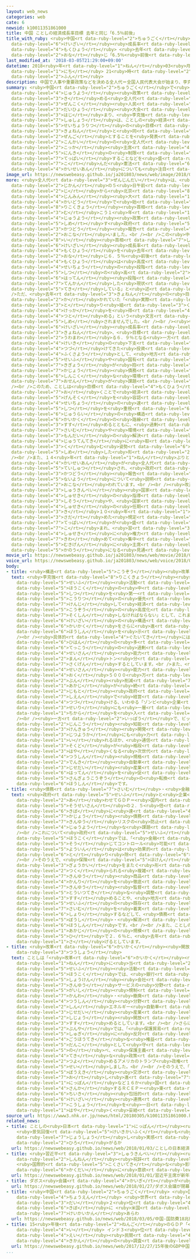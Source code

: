 ```yaml
---
layout: web_news
categories: web
cate: 6
newsid: k10011351861000
title: 中国 ことしの経済成長率目標 去年と同じ「6.5％前後」
title_with_ruby: <ruby>中国<rt data-ruby-level="2">ちゅうごく</rt></ruby> ことしの<ruby>経済<rt
  data-ruby-level="6">けいざい</rt></ruby><ruby>成長率<rt data-ruby-level="5">せいちょうりつ</rt></ruby><ruby>目標<rt
  data-ruby-level="4">もくひょう</rt></ruby> <ruby>去年<rt data-ruby-level="3">きょねん</rt></ruby>と<ruby>同<rt
  data-ruby-level="2">おな</rt></ruby>じ「6.5％<ruby>前後<rt data-ruby-level="2">ぜんご</rt></ruby>」
last_modified_at: '2018-03-05T21:29:00+09:00'
datetime: 2018<ruby>年<rt data-ruby-level="1">ねん</rt></ruby>03<ruby>月<rt data-ruby-level="1">がつ</rt></ruby>05<ruby>日<rt
  data-ruby-level="1">にち</rt></ruby> 21<ruby>時<rt data-ruby-level="2">じ</rt></ruby>29<ruby>分<rt
  data-ruby-level="2">ふん</rt></ruby>
description: 中国で人事や重要政策などを決める全人代＝全国人民代表大会が始まり、李克強首相は、ことしの経済成長率の目標を去年と同じ６．５％前後とすることを発表しました。今回の全人代では、国家主席の任期の制限を撤廃することなどを盛り込んだ憲法の改正案についても注目されています。
summary: <ruby>中国<rt data-ruby-level="2">ちゅうごく</rt></ruby>で<ruby>人事<rt data-ruby-level="3">じんじ</rt></ruby>や<ruby>重要<rt
  data-ruby-level="4">じゅうよう</rt></ruby><ruby>政策<rt data-ruby-level="6">せいさく</rt></ruby>などを<ruby>決<rt
  data-ruby-level="3">き</rt></ruby>める<ruby>全人代<rt data-ruby-level="3">ぜんじんだい</rt></ruby>＝<ruby>全国<rt
  data-ruby-level="3">ぜんこく</rt></ruby><ruby>人民<rt data-ruby-level="4">じんみん</rt></ruby><ruby>代表<rt
  data-ruby-level="3">だいひょう</rt></ruby><ruby>大会<rt data-ruby-level="2">たいかい</rt></ruby>が<ruby>始<rt
  data-ruby-level="3">はじ</rt></ruby>まり、<ruby>李克強<rt data-ruby-level="8">りこくきょう</rt></ruby><ruby>首相<rt
  data-ruby-level="7">しゅしょう</rt></ruby>は、ことしの<ruby>経済<rt data-ruby-level="6">けいざい</rt></ruby><ruby>成長率<rt
  data-ruby-level="5">せいちょうりつ</rt></ruby>の<ruby>目標<rt data-ruby-level="4">もくひょう</rt></ruby>を<ruby>去年<rt
  data-ruby-level="3">きょねん</rt></ruby>と<ruby>同<rt data-ruby-level="2">おな</rt></ruby>じ６．５％<ruby>前後<rt
  data-ruby-level="2">ぜんご</rt></ruby>とすることを<ruby>発表<rt data-ruby-level="3">はっぴょう</rt></ruby>しました。<ruby>今回<rt
  data-ruby-level="2">こんかい</rt></ruby>の<ruby>全人代<rt data-ruby-level="3">ぜんじんだい</rt></ruby>では、<ruby>国家<rt
  data-ruby-level="2">こっか</rt></ruby><ruby>主席<rt data-ruby-level="4">しゅせき</rt></ruby>の<ruby>任期<rt
  data-ruby-level="5">にんき</rt></ruby>の<ruby>制限<rt data-ruby-level="5">せいげん</rt></ruby>を<ruby>撤廃<rt
  data-ruby-level="7">てっぱい</rt></ruby>することなどを<ruby>盛<rt data-ruby-level="7">も</rt></ruby>り<ruby>込<rt
  data-ruby-level="7">こ</rt></ruby>んだ<ruby>憲法<rt data-ruby-level="6">けんぽう</rt></ruby>の<ruby>改正案<rt
  data-ruby-level="4">かいせいあん</rt></ruby>についても<ruby>注目<rt data-ruby-level="3">ちゅうもく</rt></ruby>されています。
image_url: https://newswebeasy.github.io/ja201803/news/web/image/2018/03/05/K10011351861_1803051213_1803051227_01_03.jpg
more: <ruby>全人代<rt data-ruby-level="3">ぜんじんだい</rt></ruby>は、<ruby>日本<rt data-ruby-level="1">にっぽん</rt></ruby><ruby>時間<rt
  data-ruby-level="2">じかん</rt></ruby>の５<ruby>日午前<rt data-ruby-level="2">にちごぜん</rt></ruby>１０<ruby>時<rt
  data-ruby-level="2">じ</rt></ruby>から<ruby>北京<rt data-ruby-level="8">ぺきん</rt></ruby>の<ruby>人民<rt
  data-ruby-level="4">じんみん</rt></ruby><ruby>大<rt data-ruby-level="1">だい</rt></ruby><ruby>会堂<rt
  data-ruby-level="4">かいどう</rt></ruby>で<ruby>始<rt data-ruby-level="3">はじ</rt></ruby>まり、<ruby>李克強<rt
  data-ruby-level="8">りこくきょう</rt></ruby><ruby>首相<rt data-ruby-level="7">しゅしょう</rt></ruby>が<ruby>向<rt
  data-ruby-level="3">む</rt></ruby>こう１<ruby>年<rt data-ruby-level="1">ねん</rt></ruby>の<ruby>重要<rt
  data-ruby-level="4">じゅうよう</rt></ruby><ruby>政策<rt data-ruby-level="6">せいさく</rt></ruby>を<ruby>示<rt
  data-ruby-level="5">しめ</rt></ruby>す<ruby>政府<rt data-ruby-level="5">せいふ</rt></ruby><ruby>活動<rt
  data-ruby-level="3">かつどう</rt></ruby><ruby>報告<rt data-ruby-level="5">ほうこく</rt></ruby>を<ruby>行<rt
  data-ruby-level="2">おこな</rt></ruby>いました。<br /><br />この<ruby>中<rt data-ruby-level="1">なか</rt></ruby>で<ruby>李<rt
  data-ruby-level="8">い</rt></ruby><ruby>首相<rt data-ruby-level="7">しゅしょう</rt></ruby>は、ことしの<ruby>経済<rt
  data-ruby-level="6">けいざい</rt></ruby><ruby>成長率<rt data-ruby-level="5">せいちょうりつ</rt></ruby>の<ruby>目標<rt
  data-ruby-level="4">もくひょう</rt></ruby>を<ruby>去年<rt data-ruby-level="3">きょねん</rt></ruby>と<ruby>同<rt
  data-ruby-level="2">おな</rt></ruby>じ６．５％<ruby>前後<rt data-ruby-level="2">ぜんご</rt></ruby>とするとしたうえで、「この<ruby>目標<rt
  data-ruby-level="4">もくひょう</rt></ruby>は<ruby>高度<rt data-ruby-level="3">こうど</rt></ruby><ruby>成長<rt
  data-ruby-level="4">せいちょう</rt></ruby>の<ruby>段階<rt data-ruby-level="6">だんかい</rt></ruby>から<ruby>質<rt
  data-ruby-level="5">しつ</rt></ruby>の<ruby>高<rt data-ruby-level="2">たか</rt></ruby>い<ruby>発展<rt
  data-ruby-level="6">はってん</rt></ruby><ruby>段階<rt data-ruby-level="6">だんかい</rt></ruby>に<ruby>転換<rt
  data-ruby-level="7">てんかん</rt></ruby>した<ruby>現状<rt data-ruby-level="5">げんじょう</rt></ruby>に<ruby>適<rt
  data-ruby-level="5">てき</rt></ruby>している」と<ruby>述<rt data-ruby-level="5">の</rt></ruby>べました。<br
  />ただ、<ruby>去年<rt data-ruby-level="3">きょねん</rt></ruby>の<ruby>目標<rt data-ruby-level="4">もくひょう</rt></ruby>に<ruby>書<rt
  data-ruby-level="2">か</rt></ruby>かれていた「<ruby>実際<rt data-ruby-level="5">じっさい</rt></ruby>の<ruby>取<rt
  data-ruby-level="3">と</rt></ruby>り<ruby>組<rt data-ruby-level="3">く</rt></ruby>みではよりよい<ruby>結果<rt
  data-ruby-level="4">けっか</rt></ruby>を<ruby>得<rt data-ruby-level="4">え</rt></ruby>るよう<ruby>努<rt
  data-ruby-level="4">つと</rt></ruby>める」という<ruby>文言<rt data-ruby-level="2">もんごん</rt></ruby>は<ruby>示<rt
  data-ruby-level="5">しめ</rt></ruby>されませんでした。<br /><br /><ruby>中国<rt data-ruby-level="2">ちゅうごく</rt></ruby>の<ruby>経済<rt
  data-ruby-level="6">けいざい</rt></ruby><ruby>成長率<rt data-ruby-level="5">せいちょうりつ</rt></ruby>は<ruby>去年<rt
  data-ruby-level="3">きょねん</rt></ruby>、<ruby>目標<rt data-ruby-level="4">もくひょう</rt></ruby>を<ruby>上回<rt
  data-ruby-level="2">うわまわ</rt></ruby>る６．９％となる<ruby>一方<rt data-ruby-level="2">いっぽう</rt></ruby>、<ruby>景気<rt
  data-ruby-level="4">けいき</rt></ruby>の<ruby>下支<rt data-ruby-level="5">したざさ</rt></ruby>えのため<ruby>続<rt
  data-ruby-level="4">つづ</rt></ruby>けてきた<ruby>投資<rt data-ruby-level="5">とうし</rt></ruby>の<ruby>副作用<rt
  data-ruby-level="4">ふくさよう</rt></ruby>として、<ruby>地方<rt data-ruby-level="2">ちほう</rt></ruby><ruby>政府<rt
  data-ruby-level="5">せいふ</rt></ruby>や<ruby>国有<rt data-ruby-level="3">こくゆう</rt></ruby><ruby>企業<rt
  data-ruby-level="7">きぎょう</rt></ruby>が<ruby>抱<rt data-ruby-level="7">かか</rt></ruby>える<ruby>過剰<rt
  data-ruby-level="7">かじょう</rt></ruby><ruby>債務<rt data-ruby-level="7">さいむ</rt></ruby>や、<ruby>深刻<rt
  data-ruby-level="6">しんこく</rt></ruby>な<ruby>環境<rt data-ruby-level="7">かんきょう</rt></ruby><ruby>汚染<rt
  data-ruby-level="7">おせん</rt></ruby>が<ruby>課題<rt data-ruby-level="4">かだい</rt></ruby>となっています。<br
  /><br />このため、ことしは<ruby>目標<rt data-ruby-level="4">もくひょう</rt></ruby>を<ruby>据<rt data-ruby-level="7">す</rt></ruby>え<ruby>置<rt
  data-ruby-level="7">お</rt></ruby>くことで<ruby>経済<rt data-ruby-level="6">けいざい</rt></ruby>の<ruby>減速<rt
  data-ruby-level="5">げんそく</rt></ruby>を<ruby>容認<rt data-ruby-level="7">ようにん</rt></ruby>しつつ、<ruby>成長<rt
  data-ruby-level="4">せいちょう</rt></ruby>の<ruby>速<rt data-ruby-level="3">はや</rt></ruby>さよりも<ruby>質<rt
  data-ruby-level="5">しつ</rt></ruby>を<ruby>重視<rt data-ruby-level="6">じゅうし</rt></ruby>して<ruby>従来<rt
  data-ruby-level="6">じゅうらい</rt></ruby>の<ruby>構造<rt data-ruby-level="5">こうぞう</rt></ruby><ruby>改革<rt
  data-ruby-level="6">かいかく</rt></ruby>の<ruby>路線<rt data-ruby-level="3">ろせん</rt></ruby>を<ruby>進<rt
  data-ruby-level="3">すす</rt></ruby>めるとともに、<ruby>過剰<rt data-ruby-level="7">かじょう</rt></ruby><ruby>債務<rt
  data-ruby-level="7">さいむ</rt></ruby>や<ruby>環境<rt data-ruby-level="7">かんきょう</rt></ruby><ruby>問題<rt
  data-ruby-level="3">もんだい</rt></ruby>の<ruby>解決<rt data-ruby-level="5">かいけつ</rt></ruby>に<ruby>重点的<rt
  data-ruby-level="4">じゅうてんてき</rt></ruby>に<ruby>取<rt data-ruby-level="3">と</rt></ruby>り<ruby>組<rt
  data-ruby-level="3">く</rt></ruby>む<ruby>姿勢<rt data-ruby-level="6">しせい</rt></ruby>を<ruby>示<rt
  data-ruby-level="5">しめ</rt></ruby>した<ruby>形<rt data-ruby-level="2">かたち</rt></ruby>です。<br
  /><br />また、１４<ruby>年<rt data-ruby-level="1">ねん</rt></ruby>ぶりとなる<ruby>憲法<rt data-ruby-level="6">けんぽう</rt></ruby><ruby>改正案<rt
  data-ruby-level="4">かいせいあん</rt></ruby>が<ruby>全人代<rt data-ruby-level="3">ぜんじんだい</rt></ruby>に<ruby>提出<rt
  data-ruby-level="5">ていしゅつ</rt></ruby>され、<ruby>政府<rt data-ruby-level="5">せいふ</rt></ruby><ruby>活動<rt
  data-ruby-level="3">かつどう</rt></ruby><ruby>報告<rt data-ruby-level="5">ほうこく</rt></ruby>のあと、<ruby>内容<rt
  data-ruby-level="5">ないよう</rt></ruby>について<ruby>説明<rt data-ruby-level="4">せつめい</rt></ruby>が<ruby>行<rt
  data-ruby-level="2">おこな</rt></ruby>われています。<br /><br /><ruby>改正案<rt data-ruby-level="4">かいせいあん</rt></ruby>には<ruby>習近平<rt
  data-ruby-level="3">しゅうきんぺい</rt></ruby><ruby>国家<rt data-ruby-level="2">こっか</rt></ruby><ruby>主席<rt
  data-ruby-level="4">しゅせき</rt></ruby>の<ruby>指導<rt data-ruby-level="5">しどう</rt></ruby><ruby>思想<rt
  data-ruby-level="3">しそう</rt></ruby>や、<ruby>国家<rt data-ruby-level="2">こっか</rt></ruby><ruby>主席<rt
  data-ruby-level="4">しゅせき</rt></ruby>の<ruby>任期<rt data-ruby-level="5">にんき</rt></ruby>を２<ruby>期<rt
  data-ruby-level="3">き</rt></ruby>１０<ruby>年<rt data-ruby-level="1">ねん</rt></ruby>までと<ruby>定<rt
  data-ruby-level="3">さだ</rt></ruby>めた<ruby>規定<rt data-ruby-level="5">きてい</rt></ruby>の<ruby>撤廃<rt
  data-ruby-level="7">てっぱい</rt></ruby>が<ruby>盛<rt data-ruby-level="7">も</rt></ruby>り<ruby>込<rt
  data-ruby-level="7">こ</rt></ruby>まれ、<ruby>習<rt data-ruby-level="3">しゅう</rt></ruby><ruby>主席<rt
  data-ruby-level="4">しゅせき</rt></ruby>に<ruby>権力<rt data-ruby-level="6">けんりょく</rt></ruby>が<ruby>極<rt
  data-ruby-level="7">きわ</rt></ruby>めて<ruby>集中<rt data-ruby-level="3">しゅうちゅう</rt></ruby>したまま<ruby>無期限<rt
  data-ruby-level="5">むきげん</rt></ruby>に<ruby>主席<rt data-ruby-level="4">しゅせき</rt></ruby>にとどまることが<ruby>可能<rt
  data-ruby-level="5">かのう</rt></ruby>になる<ruby>見通<rt data-ruby-level="2">みとお</rt></ruby>しです。
movie_url: https://newswebeasy.github.io/ja201803/news/web/movie/2018/03/05/k10011351861_201803051213_201803051227.mp4
voice_url: https://newswebeasy.github.io/ja201803/news/web/voice/2018/03/05/k10011351861_201803051213_201803051227.mp3
body:
- title: <ruby>構造<rt data-ruby-level="5">こうぞう</rt></ruby><ruby>改革<rt data-ruby-level="6">かいかく</rt></ruby>・イノベーション
  text: <ruby>李克強<rt data-ruby-level="8">りこくきょう</rt></ruby><ruby>首相<rt data-ruby-level="7">しゅしょう</rt></ruby>は<ruby>政府<rt
    data-ruby-level="5">せいふ</rt></ruby><ruby>活動<rt data-ruby-level="3">かつどう</rt></ruby><ruby>報告<rt
    data-ruby-level="5">ほうこく</rt></ruby>の<ruby>中<rt data-ruby-level="1">なか</rt></ruby>で、「<ruby>質<rt
    data-ruby-level="5">しつ</rt></ruby>を<ruby>第一<rt data-ruby-level="3">だいいち</rt></ruby>にしつつ、<ruby>効率<rt
    data-ruby-level="5">こうりつ</rt></ruby>の<ruby>優先<rt data-ruby-level="6">ゆうせん</rt></ruby>を<ruby>堅持<rt
    data-ruby-level="7">けんじ</rt></ruby>して<ruby>経済<rt data-ruby-level="6">けいざい</rt></ruby><ruby>構造<rt
    data-ruby-level="5">こうぞう</rt></ruby>の<ruby>高度化<rt data-ruby-level="3">こうどか</rt></ruby>を<ruby>促進<rt
    data-ruby-level="7">そくしん</rt></ruby>しなければならない」として、これまで<ruby>続<rt data-ruby-level="4">つづ</rt></ruby>けてきた<ruby>経済<rt
    data-ruby-level="6">けいざい</rt></ruby>の<ruby>構造<rt data-ruby-level="5">こうぞう</rt></ruby><ruby>改革<rt
    data-ruby-level="6">かいかく</rt></ruby>をさらに<ruby>進<rt data-ruby-level="3">すす</rt></ruby>める<ruby>方針<rt
    data-ruby-level="6">ほうしん</rt></ruby>を<ruby>示<rt data-ruby-level="5">しめ</rt></ruby>しました。<br
    /><br /><ruby>具体的<rt data-ruby-level="4">ぐたいてき</rt></ruby>には、アメリカなどから<ruby>批判<rt
    data-ruby-level="6">ひはん</rt></ruby>の<ruby>多<rt data-ruby-level="2">おお</rt></ruby>い<ruby>鉄鋼<rt
    data-ruby-level="6">てっこう</rt></ruby>の<ruby>過剰<rt data-ruby-level="7">かじょう</rt></ruby><ruby>生産<rt
    data-ruby-level="4">せいさん</rt></ruby><ruby>能力<rt data-ruby-level="5">のうりょく</rt></ruby>については、ことしは３０００<ruby>万<rt
    data-ruby-level="2">まん</rt></ruby>トン<ruby>分<rt data-ruby-level="2">ぶん</rt></ruby><ruby>削減<rt
    data-ruby-level="7">さくげん</rt></ruby>するとしています。<br />また、<ruby>石炭<rt data-ruby-level="3">せきたん</rt></ruby>の<ruby>生産<rt
    data-ruby-level="4">せいさん</rt></ruby><ruby>能力<rt data-ruby-level="5">のうりょく</rt></ruby>についても１<ruby>億<rt
    data-ruby-level="4">おく</rt></ruby>５０００<ruby>万<rt data-ruby-level="2">まん</rt></ruby>トン<ruby>分<rt
    data-ruby-level="2">ぶん</rt></ruby><ruby>削減<rt data-ruby-level="7">さくげん</rt></ruby>するほか、<ruby>赤字<rt
    data-ruby-level="1">あかじ</rt></ruby>が<ruby>続<rt data-ruby-level="4">つづ</rt></ruby>きながら<ruby>地元<rt
    data-ruby-level="2">じもと</rt></ruby><ruby>政府<rt data-ruby-level="5">せいふ</rt></ruby>などの<ruby>支援<rt
    data-ruby-level="7">しえん</rt></ruby>で<ruby>経営<rt data-ruby-level="5">けいえい</rt></ruby>を<ruby>続<rt
    data-ruby-level="4">つづ</rt></ruby>ける、いわゆる「ゾンビ<ruby>企業<rt data-ruby-level="7">きぎょう</rt></ruby>」の<ruby>整理<rt
    data-ruby-level="3">せいり</rt></ruby>にも<ruby>一層<rt data-ruby-level="6">いっそう</rt></ruby><ruby>力<rt
    data-ruby-level="1">ちから</rt></ruby>を<ruby>入<rt data-ruby-level="1">い</rt></ruby>れるとしています。<br
    /><br /><ruby>一方<rt data-ruby-level="2">いっぽう</rt></ruby>で、ビッグデータの<ruby>活用<rt data-ruby-level="2">かつよう</rt></ruby>やＡＩ＝<ruby>人工<rt
    data-ruby-level="2">じんこう</rt></ruby><ruby>知能<rt data-ruby-level="5">ちのう</rt></ruby>の<ruby>研究<rt
    data-ruby-level="3">けんきゅう</rt></ruby><ruby>開発<rt data-ruby-level="3">かいはつ</rt></ruby>や<ruby>実用化<rt
    data-ruby-level="3">じつようか</rt></ruby>にも<ruby>力<rt data-ruby-level="1">ちから</rt></ruby>を<ruby>入<rt
    data-ruby-level="1">い</rt></ruby>れるほか、<ruby>通信<rt data-ruby-level="4">つうしん</rt></ruby><ruby>速度<rt
    data-ruby-level="3">そくど</rt></ruby>が<ruby>格段<rt data-ruby-level="6">かくだん</rt></ruby>に<ruby>速<rt
    data-ruby-level="3">はや</rt></ruby>くなる<ruby>次世代<rt data-ruby-level="3">じせだい</rt></ruby>の<ruby>通信<rt
    data-ruby-level="4">つうしん</rt></ruby><ruby>規格<rt data-ruby-level="5">きかく</rt></ruby>「５Ｇ」やＥＶ＝<ruby>電気<rt
    data-ruby-level="2">でんき</rt></ruby><ruby>自動車<rt data-ruby-level="3">じどうしゃ</rt></ruby>など<ruby>次世代<rt
    data-ruby-level="3">じせだい</rt></ruby><ruby>産業<rt data-ruby-level="4">さんぎょう</rt></ruby>の<ruby>発展<rt
    data-ruby-level="6">はってん</rt></ruby>を<ruby>促<rt data-ruby-level="7">うなが</rt></ruby>し、<ruby>産業構造<rt
    data-ruby-level="5">さんぎょうこうぞう</rt></ruby>の<ruby>転換<rt data-ruby-level="7">てんかん</rt></ruby>につなげる<ruby>方針<rt
    data-ruby-level="6">ほうしん</rt></ruby>です。
- title: <ruby>債務<rt data-ruby-level="7">さいむ</rt></ruby>・<ruby>金融<rt data-ruby-level="7">きんゆう</rt></ruby>
  text: <ruby>政府<rt data-ruby-level="5">せいふ</rt></ruby>と<ruby>企業<rt data-ruby-level="7">きぎょう</rt></ruby>などを<ruby>合<rt
    data-ruby-level="2">あ</rt></ruby>わせてＧＤＰ＝<ruby>国内<rt data-ruby-level="2">こくない</rt></ruby><ruby>総生産<rt
    data-ruby-level="5">そうせいさん</rt></ruby>の２．５<ruby>倍<rt data-ruby-level="3">ばい</rt></ruby>の<ruby>規模<rt
    data-ruby-level="6">きぼ</rt></ruby>に<ruby>達<rt data-ruby-level="4">たっ</rt></ruby>している<ruby>過剰<rt
    data-ruby-level="7">かじょう</rt></ruby><ruby>債務<rt data-ruby-level="7">さいむ</rt></ruby>と、<ruby>金融<rt
    data-ruby-level="7">きんゆう</rt></ruby>リスクの<ruby>防止<rt data-ruby-level="5">ぼうし</rt></ruby>も<ruby>重要<rt
    data-ruby-level="4">じゅうよう</rt></ruby>な<ruby>課題<rt data-ruby-level="4">かだい</rt></ruby>です。<br
    /><br />これについて<ruby>政府<rt data-ruby-level="5">せいふ</rt></ruby><ruby>活動<rt data-ruby-level="3">かつどう</rt></ruby><ruby>報告<rt
    data-ruby-level="5">ほうこく</rt></ruby>では、「<ruby>金融<rt data-ruby-level="7">きんゆう</rt></ruby>リスクは<ruby>総<rt
    data-ruby-level="5">そう</rt></ruby>じてコントロール<ruby>可能<rt data-ruby-level="5">かのう</rt></ruby>だが、リスク<ruby>要因<rt
    data-ruby-level="5">よういん</rt></ruby>は<ruby>効果的<rt data-ruby-level="5">こうかてき</rt></ruby>に<ruby>取<rt
    data-ruby-level="6">と</rt></ruby>り<ruby>除<rt data-ruby-level="6">のぞ</rt></ruby>くべきだ」としています。<br
    /><br />そのうえで、<ruby>保険<rt data-ruby-level="5">ほけん</rt></ruby>や<ruby>証券<rt data-ruby-level="5">しょうけん</rt></ruby>など<ruby>業界<rt
    data-ruby-level="3">ぎょうかい</rt></ruby>をまたぐ<ruby>形<rt data-ruby-level="2">かたち</rt></ruby>で<ruby>作<rt
    data-ruby-level="2">つく</rt></ruby>られる<ruby>複雑<rt data-ruby-level="5">ふくざつ</rt></ruby>な<ruby>金融<rt
    data-ruby-level="7">きんゆう</rt></ruby><ruby>商品<rt data-ruby-level="3">しょうひん</rt></ruby>への<ruby>管理<rt
    data-ruby-level="4">かんり</rt></ruby>を<ruby>徹底<rt data-ruby-level="7">てってい</rt></ruby>するため、<ruby>金融<rt
    data-ruby-level="7">きんゆう</rt></ruby><ruby>監督<rt data-ruby-level="7">かんとく</rt></ruby>の<ruby>統一的<rt
    data-ruby-level="5">とういつてき</rt></ruby>な<ruby>調整<rt data-ruby-level="3">ちょうせい</rt></ruby>を<ruby>進<rt
    data-ruby-level="3">すす</rt></ruby>めることや、<ruby>地方<rt data-ruby-level="2">ちほう</rt></ruby><ruby>政府<rt
    data-ruby-level="5">せいふ</rt></ruby>の<ruby>既存<rt data-ruby-level="7">きそん</rt></ruby>の<ruby>債務<rt
    data-ruby-level="7">さいむ</rt></ruby>を<ruby>着実<rt data-ruby-level="3">ちゃくじつ</rt></ruby>に<ruby>処理<rt
    data-ruby-level="6">しょり</rt></ruby>するなどして、<ruby>債務<rt data-ruby-level="7">さいむ</rt></ruby>リスクを<ruby>防止<rt
    data-ruby-level="5">ぼうし</rt></ruby>・<ruby>解消<rt data-ruby-level="5">かいしょう</rt></ruby>する<ruby>方針<rt
    data-ruby-level="6">ほうしん</rt></ruby>です。<br /><br />また、ことしの<ruby>財政<rt data-ruby-level="5">ざいせい</rt></ruby><ruby>赤字<rt
    data-ruby-level="1">あかじ</rt></ruby>の<ruby>規模<rt data-ruby-level="6">きぼ</rt></ruby>もＧＤＰ<ruby>比<rt
    data-ruby-level="5">ひ</rt></ruby>で２．６％と、<ruby>去年<rt data-ruby-level="3">きょねん</rt></ruby>よりも０．４ポイント<ruby>下<rt
    data-ruby-level="1">さ</rt></ruby>げるとしています。
- title: <ruby>改革<rt data-ruby-level="6">かいかく</rt></ruby><ruby>開放<rt data-ruby-level="3">かいほう</rt></ruby>・<ruby>通商<rt
    data-ruby-level="3">つうしょう</rt></ruby>
  text: ことしは「<ruby>改革<rt data-ruby-level="6">かいかく</rt></ruby><ruby>開放<rt data-ruby-level="3">かいほう</rt></ruby>」から４０<ruby>年<rt
    data-ruby-level="1">ねん</rt></ruby>に<ruby>当<rt data-ruby-level="2">あ</rt></ruby>たりますが、<ruby>政府<rt
    data-ruby-level="5">せいふ</rt></ruby><ruby>活動<rt data-ruby-level="3">かつどう</rt></ruby><ruby>報告<rt
    data-ruby-level="5">ほうこく</rt></ruby>では、<ruby>銀行<rt data-ruby-level="3">ぎんこう</rt></ruby>や<ruby>証券<rt
    data-ruby-level="5">しょうけん</rt></ruby><ruby>会社<rt data-ruby-level="2">がいしゃ</rt></ruby>など<ruby>金融<rt
    data-ruby-level="7">きんゆう</rt></ruby>サービスの<ruby>分野<rt data-ruby-level="2">ぶんや</rt></ruby>で<ruby>外資<rt
    data-ruby-level="5">がいし</rt></ruby><ruby>規制<rt data-ruby-level="5">きせい</rt></ruby>を<ruby>緩和<rt
    data-ruby-level="7">かんわ</rt></ruby>・<ruby>撤廃<rt data-ruby-level="7">てっぱい</rt></ruby>するほか、<ruby>通信<rt
    data-ruby-level="4">つうしん</rt></ruby><ruby>分野<rt data-ruby-level="2">ぶんや</rt></ruby>や<ruby>新<rt
    data-ruby-level="2">しん</rt></ruby>エネルギー<ruby>自動車<rt data-ruby-level="3">じどうしゃ</rt></ruby>といった<ruby>次世代<rt
    data-ruby-level="3">じせだい</rt></ruby><ruby>産業<rt data-ruby-level="4">さんぎょう</rt></ruby>でも<ruby>市場<rt
    data-ruby-level="2">しじょう</rt></ruby><ruby>開放<rt data-ruby-level="3">かいほう</rt></ruby>を<ruby>進<rt
    data-ruby-level="3">すす</rt></ruby>めるとしています。<br /><br />さらに、<ruby>通商<rt data-ruby-level="3">つうしょう</rt></ruby><ruby>分野<rt
    data-ruby-level="2">ぶんや</rt></ruby>では、「<ruby>保護貿易<rt data-ruby-level="5">ほごぼうえき</rt></ruby><ruby>主義<rt
    data-ruby-level="5">しゅぎ</rt></ruby>に<ruby>反対<rt data-ruby-level="3">はんたい</rt></ruby>し、みずからの<ruby>合法的<rt
    data-ruby-level="4">ごうほうてき</rt></ruby>な<ruby>権益<rt data-ruby-level="6">けんえき</rt></ruby>を<ruby>断固<rt
    data-ruby-level="5">だんこ</rt></ruby>として<ruby>守<rt data-ruby-level="3">まも</rt></ruby>る」と<ruby>述<rt
    data-ruby-level="5">の</rt></ruby>べ、<ruby>保護主義<rt data-ruby-level="5">ほごしゅぎ</rt></ruby><ruby>的<rt
    data-ruby-level="4">てき</rt></ruby>な<ruby>政策<rt data-ruby-level="6">せいさく</rt></ruby>を<ruby>強<rt
    data-ruby-level="2">つよ</rt></ruby>めるアメリカのトランプ<ruby>政権<rt data-ruby-level="6">せいけん</rt></ruby>をけん<ruby>制<rt
    data-ruby-level="5">せい</rt></ruby>しました。<br /><br />そのうえで、「<ruby>多国間<rt data-ruby-level="2">たこくかん</rt></ruby><ruby>貿易<rt
    data-ruby-level="5">ぼうえき</rt></ruby><ruby>交渉<rt data-ruby-level="7">こうしょう</rt></ruby>を<ruby>推<rt
    data-ruby-level="7">お</rt></ruby>し<ruby>進<rt data-ruby-level="7">すす</rt></ruby>める」として、<ruby>日本<rt
    data-ruby-level="1">にっぽん</rt></ruby>など１６か<ruby>国<rt data-ruby-level="2">こく</rt></ruby>が<ruby>参加<rt
    data-ruby-level="4">さんか</rt></ruby>するＲＣＥＰ＝<ruby>東<rt data-ruby-level="2">ひがし</rt></ruby>アジア<ruby>地域<rt
    data-ruby-level="6">ちいき</rt></ruby><ruby>包括的<rt data-ruby-level="7">ほうかつてき</rt></ruby><ruby>経済<rt
    data-ruby-level="6">けいざい</rt></ruby><ruby>連携<rt data-ruby-level="7">れんけい</rt></ruby>の<ruby>交渉<rt
    data-ruby-level="7">こうしょう</rt></ruby>を<ruby>一日<rt data-ruby-level="1">いちにち</rt></ruby>も<ruby>早<rt
    data-ruby-level="1">はや</rt></ruby>く<ruby>妥結<rt data-ruby-level="7">だけつ</rt></ruby>するとしています。
source_url: https://www3.nhk.or.jp/news/html/20180305/k10011351861000.html
related_news:
- title: ことしの<ruby>日本<rt data-ruby-level="1">にっぽん</rt></ruby><ruby>経済<rt data-ruby-level="6">けいざい</rt></ruby>は
    <ruby>景気回復<rt data-ruby-level="5">けいきかいふく</rt></ruby>も<ruby>賃金<rt data-ruby-level="6">ちんぎん</rt></ruby><ruby>上昇<rt
    data-ruby-level="7">じょうしょう</rt></ruby>し<ruby>実感<rt data-ruby-level="3">じっかん</rt></ruby><ruby>広<rt
    data-ruby-level="2">ひろ</rt></ruby>がるか
  url: https://newswebeasy.github.io/news/web/2018/01/03/ことしの日本経済は-景気回復も賃金上昇し実感広がるか
- title: <ruby>習近平<rt data-ruby-level="3">しゅうきんぺい</rt></ruby><ruby>主席<rt data-ruby-level="4">しゅせき</rt></ruby>が<ruby>新年<rt
    data-ruby-level="2">しんねん</rt></ruby><ruby>祝辞<rt data-ruby-level="4">しゅくじ</rt></ruby>
    <ruby>国際的<rt data-ruby-level="5">こくさいてき</rt></ruby>な<ruby>影響力<rt data-ruby-level="7">えいきょうりょく</rt></ruby><ruby>拡大<rt
    data-ruby-level="6">かくだい</rt></ruby>に<ruby>意欲<rt data-ruby-level="6">いよく</rt></ruby>
  url: https://newswebeasy.github.io/news/web/2018/01/01/習近平主席が新年祝辞-国際的な影響力拡大に意欲
- title: ダボス<ruby>会議<rt data-ruby-level="4">かいぎ</rt></ruby>が<ruby>閉幕<rt data-ruby-level="6">へいまく</rt></ruby>
  url: https://newswebeasy.github.io/news/web/2018/01/27/ダボス会議が閉幕
- title: <ruby>中国<rt data-ruby-level="2">ちゅうごく</rt></ruby> <ruby>国防費<rt data-ruby-level="5">こくぼうひ</rt></ruby>１８<ruby>兆円<rt
    data-ruby-level="4">ちょうえん</rt></ruby> <ruby>世界<rt data-ruby-level="3">せかい</rt></ruby><ruby>第<rt
    data-ruby-level="3">だい</rt></ruby>２<ruby>位<rt data-ruby-level="4">い</rt></ruby>の<ruby>規模<rt
    data-ruby-level="6">きぼ</rt></ruby>に <ruby>米国<rt data-ruby-level="2">べいこく</rt></ruby>など<ruby>警戒感<rt
    data-ruby-level="7">けいかいかん</rt></ruby>あらわ
  url: https://newswebeasy.github.io/news/web/2018/03/05/中国-国防費18兆円-世界第2位の規模に-米国など警戒感あらわ
- title: 15<ruby>年後<rt data-ruby-level="2">ねんご</rt></ruby>のＧＤＰ「<ruby>中国<rt data-ruby-level="2">ちゅうごく</rt></ruby>１<ruby>位<rt
    data-ruby-level="4">い</rt></ruby> インド３<ruby>位<rt data-ruby-level="4">い</rt></ruby>」<ruby>英<rt
    data-ruby-level="4">えい</rt></ruby><ruby>民間<rt data-ruby-level="4">みんかん</rt></ruby><ruby>機関<rt
    data-ruby-level="4">きかん</rt></ruby>の<ruby>調査<rt data-ruby-level="5">ちょうさ</rt></ruby>
  url: https://newswebeasy.github.io/news/web/2017/12/27/15年後のGDP中国1位-インド3位英民間機関の調査
...
```

